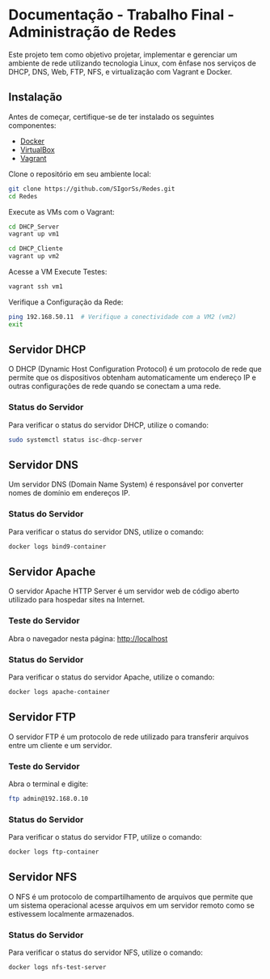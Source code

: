 # Documentação - Trabalho Final - Administração de Redes

Este projeto tem como objetivo projetar, implementar e gerenciar um ambiente de rede utilizando tecnologia Linux, com ênfase nos serviços de DHCP, DNS, Web, FTP, NFS, e virtualização com Vagrant e Docker.

## Instalação

Antes de começar, certifique-se de ter instalado os seguintes componentes:

- [Docker](https://www.docker.com/)
- [VirtualBox](https://www.virtualbox.org/)
- [Vagrant](https://www.vagrantup.com/)

Clone o repositório em seu ambiente local:

```bash
git clone https://github.com/SIgorSs/Redes.git
cd Redes
```

Execute as VMs com o Vagrant:

```bash
cd DHCP_Server
vagrant up vm1
```

```bash
cd DHCP_Cliente
vagrant up vm2
```

Acesse a VM Execute Testes:

```bash
vagrant ssh vm1

```

Verifique a Configuração da Rede:

```bash
ping 192.168.50.11  # Verifique a conectividade com a VM2 (vm2)
exit

```

## Servidor DHCP

O DHCP (Dynamic Host Configuration Protocol) é um protocolo de rede que permite que os dispositivos obtenham automaticamente um endereço IP e outras configurações de rede quando se conectam a uma rede.

### Status do Servidor

Para verificar o status do servidor DHCP, utilize o comando:

```bash
sudo systemctl status isc-dhcp-server

```

## Servidor DNS

Um servidor DNS (Domain Name System) é responsável por converter nomes de domínio em endereços IP.

### Status do Servidor

Para verificar o status do servidor DNS, utilize o comando:

```bash
docker logs bind9-container
```

## Servidor Apache

O servidor Apache HTTP Server é um servidor web de código aberto utilizado para hospedar sites na Internet.

### Teste do Servidor

Abra o navegador nesta página: [http://localhost](http://localhost)

### Status do Servidor

Para verificar o status do servidor Apache, utilize o comando:

```bash
docker logs apache-container
```

## Servidor FTP

O servidor FTP é um protocolo de rede utilizado para transferir arquivos entre um cliente e um servidor.

### Teste do Servidor

Abra o terminal e digite:

```bash
ftp admin@192.168.0.10
```

### Status do Servidor

Para verificar o status do servidor FTP, utilize o comando:

```bash
docker logs ftp-container
```

## Servidor NFS

O NFS é um protocolo de compartilhamento de arquivos que permite que um sistema operacional acesse arquivos em um servidor remoto como se estivessem localmente armazenados.

### Status do Servidor

Para verificar o status do servidor NFS, utilize o comando:

```bash
docker logs nfs-test-server
```